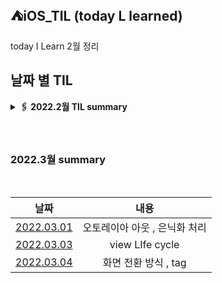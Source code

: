 ## ⛺️iOS_TIL (today L learned)
 
 today I Learn 2월 정리 
 
 ## 날짜 별 TIL

<details>
<summary><b>🖇 2022.2월 TIL summary <b/></summary>
<div markdown="1">
 &nbsp;

 - [02.07 try - cath ,고차 함수](https://github.com/Roy-wonji/ios-yagom-academy/blob/main/TIL/2%EC%9B%94/2022.02.07.md)
- [02.08 git 명령어 , git pull request](https://github.com/Roy-wonji/ios-yagom-academy/blob/main/TIL/2%EC%9B%94/2022.02.08%20.md)
- [02.10 컴퓨터 구조 , 하드 코딩, 튜플](https://github.com/Roy-wonji/ios-yagom-academy/blob/main/TIL/2%EC%9B%94/2022.02.10.md)
- [02.11 optional,compactMap](https://github.com/Roy-wonji/ios-yagom-academy/blob/main/TIL/2%EC%9B%94/2022.02.10.md)
- [02.14 optional2, struct, class, 반복문 , switch 문](https://github.com/Roy-wonji/ios-yagom-academy/blob/main/TIL/2%EC%9B%94/2022.02.14.md)
- [02.15 객체지향 프로그래밍, 매직 넘버, struct와 class 차이, conation을 쓰는 이유 , switch 에 self를 쓰는 이유, 재귀함수](https://github.com/Roy-wonji/ios-yagom-academy/blob/main/TIL/2%EC%9B%94/2022.02.15.md)
- [02.17 HIG, 열거형 및  구조체 차이랑, bar, view](https://github.com/Roy-wonji/ios-yagom-academy/blob/main/TIL/2%EC%9B%94/2022.02.17.md)
- [02.18 MVC 패턴 및 클로져](https://github.com/Roy-wonji/ios-yagom-academy/blob/main/TIL/2%EC%9B%94/2022.02.18.md)
- [02.21 Result, 초기화, 접근제어](https://github.com/Roy-wonji/ios-yagom-academy/blob/main/TIL/2%EC%9B%94/2022.02.21.md)
- [02.22 에러처리 , 프로토콜 , 오픈소스의 라이센스](https://github.com/Roy-wonji/ios-yagom-academy/blob/main/TIL/2%EC%9B%94/2022.02.22.md)
- [02.24 Notification Center , UiButton, Kvo](https://github.com/Roy-wonji/ios-yagom-academy/blob/main/TIL/2월/2022.02.24.md) 
- [02.25 kvo, Uilabel](https://github.com/Roy-wonji/ios-yagom-academy/blob/main/TIL/2%EC%9B%94/2022.02.25.md)
- [02.28 Uialert, 싱글톤 , CustomStringConvertible](https://github.com/Roy-wonji/ios-yagom-academy/blob/main/TIL/2%EC%9B%94/2022.02.28.md)
 &nbsp;   
</div>
</details>
</br>

</br>

### 2022.3월 summary
</br>

|날짜|내용|
|:-----:|:------:|
|[2022.03.01](https://github.com/Roy-wonji/ios-yagom-academy/blob/main/TIL/3%EC%9B%94/2022.03.01.md)| 오토레이아 아웃 , 은닉화 처리 |
|[2022.03.03](https://github.com/Roy-wonji/ios-yagom-academy/blob/main/TIL/3월/2022.03.03.md)| view LIfe cycle|
|[2022.03.04]()| 화면 전환 방식 , tag|
